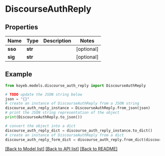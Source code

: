 # DiscourseAuthReply


## Properties

Name | Type | Description | Notes
------------ | ------------- | ------------- | -------------
**sso** | **str** |  | [optional] 
**sig** | **str** |  | [optional] 

## Example

```python
from koyeb.models.discourse_auth_reply import DiscourseAuthReply

# TODO update the JSON string below
json = "{}"
# create an instance of DiscourseAuthReply from a JSON string
discourse_auth_reply_instance = DiscourseAuthReply.from_json(json)
# print the JSON string representation of the object
print(DiscourseAuthReply.to_json())

# convert the object into a dict
discourse_auth_reply_dict = discourse_auth_reply_instance.to_dict()
# create an instance of DiscourseAuthReply from a dict
discourse_auth_reply_form_dict = discourse_auth_reply.from_dict(discourse_auth_reply_dict)
```
[[Back to Model list]](../README.md#documentation-for-models) [[Back to API list]](../README.md#documentation-for-api-endpoints) [[Back to README]](../README.md)


